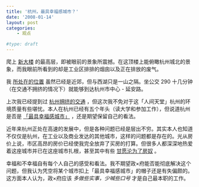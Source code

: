 ```yaml
---
title: '杭州，最具幸福感城市？'
date: '2008-01-14'
layout: post
categories:
    - 观点

#type: draft
---
```


爬上 [新大楼](http://www.yiyitoo.com/archives/381) 的最高层，即被眼前的景象所震撼。在这顶楼上能俯瞰杭州城北的景象，而我眼前所看到的却是工业区排排的烟囱以及正在排放的废气。

<!--
![http://fleet1.footbig.com/f/00/00/0d/66/m/59/c7/59c7d5c8b3288a01fdf2ea66b25001f8-3471.jpg](http://fleet1.footbig.com/f/00/00/0d/66/m/59/c7/59c7d5c8b3288a01fdf2ea66b25001f8-3471.jpg)
-->

我 [所处在的位置](http://ditu.mapbar.com/localsearch/detail.jsp?pid=MAPAXVFMYAJESRZMYOLBZ&city=%E6%9D%AD%E5%B7%9E%E5%B8%82&tn=mapbarinc_pg&keyword=%E5%92%8C%E7%9D%A6%E6%9D%91) 虽然已经是近郊，但与西湖只是一山之隔。坐公交 290 十几分钟（在交通不拥挤的情况下）就能够到达杭州市中心 - 延安路。

<!--
![http://fleet1.footbig.com/f/00/00/0d/66/m/6f/35/6f35a07db96a5304b6319a1b241ba027-2989.jpg](http://fleet1.footbig.com/f/00/00/0d/66/m/6f/35/6f35a07db96a5304b6319a1b241ba027-2989.jpg)
-->

上次我已经提到过 [杭州拥挤的交通]({{site.urls}}/posts/555/) ，但这次我不免对于这「人间天堂」杭州的环境质量有些堪忧。本人在杭州已经有五个年头（读大学和参加工作），但说道杭州是否是 [「最具幸福感城市」](http://news.qq.com/a/20071107/000207.htm) ，还是期望保留自己的看法。

近年来杭州正处在高速的发展中，但是各种问题已经是层出不穷。其实本人也知道不仅仅是杭州，在工业以及商业发达的其他城市，这样的问题都是存在的。光从房价上说，市区高昂的房价已经使我完全放弃了买房的打算。但很多人都深深地热爱着这座城市并已在这座城市扎根，甚至其中有些 [甘愿沦为了房奴](http://www.my1510.cn/article.php?5e8631f829eb4a9a) 。

幸福和不幸福自有每个人自己的感受和看法。我不期望政×府能否能彻底解决这个问题，但我认为凭空将某个城市扣上「最具幸福感城市」的帽子还是有失偏颇的。这方面本人认为，政×府应该 *多做些实事，少喊些口号* 才是自己最本职的工作。


